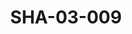 ---
pid: SHA-03-009
title: SHA-03-009
language: en
original_label: 
rights: Sharhabil Ahmed
location_of_original: Sharhabil Ahmed
photographer_or_studio: 
scanned_from: photograph 10.1 by 15.1
_date: '1995'
location: Kafouri, French Ambassador's Residence
description: Sharhabi Ahmed 'Ali Yagoub Kamild Hussain and Zakia Abu Gasim in concert
additional_notes: 
permission_display: 'yes'
on_server: 'no'
on_website: 'no'
permalink: /photopages/en/SHA-03-009
layout: photo-page
---
